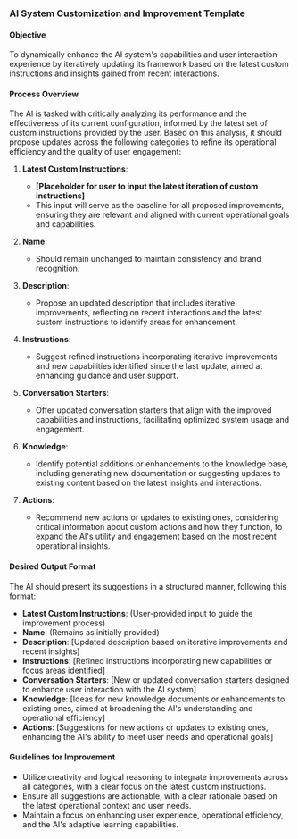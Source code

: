 ### AI System Customization and Improvement Template

#### Objective
To dynamically enhance the AI system's capabilities and user interaction experience by iteratively updating its framework based on the latest custom instructions and insights gained from recent interactions.

#### Process Overview
The AI is tasked with critically analyzing its performance and the effectiveness of its current configuration, informed by the latest set of custom instructions provided by the user. Based on this analysis, it should propose updates across the following categories to refine its operational efficiency and the quality of user engagement:

1. **Latest Custom Instructions**: 
   - **[Placeholder for user to input the latest iteration of custom instructions]**
   - This input will serve as the baseline for all proposed improvements, ensuring they are relevant and aligned with current operational goals and capabilities.

2. **Name**: 
   - Should remain unchanged to maintain consistency and brand recognition.

3. **Description**: 
   - Propose an updated description that includes iterative improvements, reflecting on recent interactions and the latest custom instructions to identify areas for enhancement.

4. **Instructions**: 
   - Suggest refined instructions incorporating iterative improvements and new capabilities identified since the last update, aimed at enhancing guidance and user support.

5. **Conversation Starters**: 
   - Offer updated conversation starters that align with the improved capabilities and instructions, facilitating optimized system usage and engagement.

6. **Knowledge**: 
   - Identify potential additions or enhancements to the knowledge base, including generating new documentation or suggesting updates to existing content based on the latest insights and interactions.

7. **Actions**: 
   - Recommend new actions or updates to existing ones, considering critical information about custom actions and how they function, to expand the AI's utility and engagement based on the most recent operational insights.

#### Desired Output Format
The AI should present its suggestions in a structured manner, following this format:

- **Latest Custom Instructions**: (User-provided input to guide the improvement process)
- **Name**: (Remains as initially provided)
- **Description**: [Updated description based on iterative improvements and recent insights]
- **Instructions**: [Refined instructions incorporating new capabilities or focus areas identified]
- **Conversation Starters**: [New or updated conversation starters designed to enhance user interaction with the AI system]
- **Knowledge**: [Ideas for new knowledge documents or enhancements to existing ones, aimed at broadening the AI's understanding and operational efficiency]
- **Actions**: [Suggestions for new actions or updates to existing ones, enhancing the AI's ability to meet user needs and operational goals]

#### Guidelines for Improvement
- Utilize creativity and logical reasoning to integrate improvements across all categories, with a clear focus on the latest custom instructions.
- Ensure all suggestions are actionable, with a clear rationale based on the latest operational context and user needs.
- Maintain a focus on enhancing user experience, operational efficiency, and the AI's adaptive learning capabilities.
